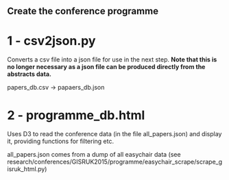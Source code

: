 Create the conference programme
-------------------

1 - csv2json.py
===================

Converts a csv file into a json file for use in the next step. **Note that this is no longer necessary as a json file can be produced directly from the abstracts data.**

papers_db.csv -> papaers_db.json


2 - programme_db.html
===================

Uses D3 to read the conference data (in the file all_papers.json) and display it, providing functions for filtering etc.

all_papers.json comes from a dump of all easychair data (see research/conferences/GISRUK2015/programme/easychair_scrape/scrape_gisruk_html.py)


